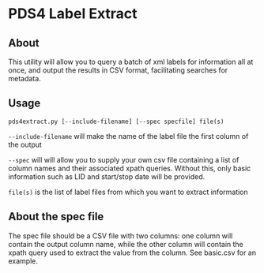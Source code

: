 # PDS4 Label Extract

## About

This utility will allow you to query a batch of xml labels for information all at once, and output the results in CSV format, facilitating searches for metadata.

## Usage

`pds4extract.py [--include-filename] [--spec specfile] file(s)`

`--include-filename` will make the name of the label file the first column of the output

`--spec` will will allow you to supply your own csv file containing a list of column names and their associated xpath queries. Without this, only basic information such as LID and start/stop date will be provided.

`file(s)` is the list of label files from which you want to extract information

## About the spec file

The spec file should be a CSV file with two columns: one column will contain the output column name, while the other column will contain the xpath query used to extract the value from the column. See basic.csv for an example.
